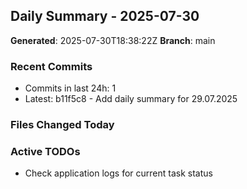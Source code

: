 ## Daily Summary - 2025-07-30

**Generated**: 2025-07-30T18:38:22Z
**Branch**: main


### Recent Commits
- Commits in last 24h: 1
- Latest: b11f5c8 - Add daily summary for 29.07.2025

### Files Changed Today

### Active TODOs
- Check application logs for current task status


